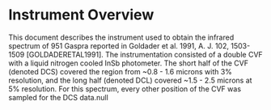 Instrument Overview
===================
  This document describes the instrument used to obtain the infrared
  spectrum of 951 Gaspra reported in Goldader et al. 1991, A. J.
  102, 1503-1509 [GOLDADERETAL1991].  The instrumentation consisted
  of a double CVF with a liquid nitrogen cooled InSb photometer.
  The short half of the CVF (denoted DCS) covered the region from
  ~0.8 - 1.6 microns with 3% resolution, and the long half (denoted
  DCL) covered ~1.5 - 2.5 microns at 5% resolution.  For this
  spectrum, every other position of the CVF was sampled for the DCS
  data.null